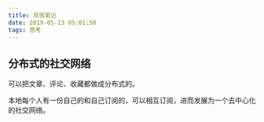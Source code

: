 ```yaml
---
title: 灵感笔记
date: 2019-05-13 05:01:58
tags: 思考
---
```


## 分布式的社交网络

可以把文章、评论、收藏都做成分布式的。

本地每个人有一份自己的和自己订阅的，可以相互订阅，进而发展为一个去中心化的社交网络。



